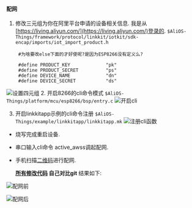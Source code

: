 #### 配网
1. 修改三元组为你在阿里平台申请的设备相关信息.
   我是从[https://living.aliyun.com/](https://living.aliyun.com/)登录的.
   `$AliOS-Things/framework/protocol/linkkit/iotkit/sdk-encap/imports/iot_import_product.h`
   ```
    #为啥要改else下面的才好使呢?是因为ESP8266没有定义么?

    #define PRODUCT_KEY             "pk"
    #define PRODUCT_SECRET          "ps"
    #define DEVICE_NAME             "dn"
    #define DEVICE_SECRET           "ds"
    ```
  ![设置四元组](../../resource/img/set_meta_data.jpg)
2. 开启8266的cli命令模式
  `$AliOS-Things/platform/mcu/esp8266/bsp/entry.c`
  ![开启cli](../../resource/img/cli_enable.jpg)

3. 开启linkkitapp示例的cli命令注册
  `$AliOS-Things/example/linkkitapp/linkkitapp.mk`
  ![注册cli函数](../../resource/img/set_mk.jpg)

- 烧写完成重启设备.
- 串口输入cli命令 active_awss调起配网.
- 手机扫描[二维码](resource/doc/Linkkit公版app使用指南.pdf)进行配网.

  **[所有修改代码](patch.diff) 自己对比git** 结果如下:

![配网前](../../resource/img/before_awss.jpg)

![配网后](../../resource/img/after_awss.jpg)

